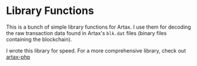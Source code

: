 # Library Functions

This is a bunch of simple library functions for Artax. I use them for decoding the raw transaction data found in Artax's `blk.dat` files (binary files containing the blockchain).

I wrote this library for speed. For a more comprehensive library, check out [artax-php](https://github.com/Bit-Wasp/artax-php)

